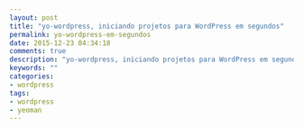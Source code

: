 ```yaml
---
layout: post
title: "yo-wordpress, iniciando projetos para WordPress em segundos"
permalink: yo-wordpress-em-segundos
date: 2015-12-23 04:34:18
comments: true
description: "yo-wordpress, iniciando projetos para WordPress em segundos"
keywords: ""
categories:
- wordpress
tags:
- wordpress
- yeoman
---
```

